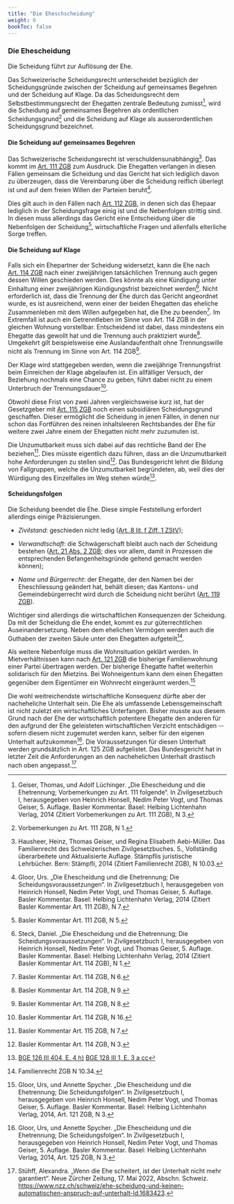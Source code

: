 ```yaml
---
title: "Die Eheschscheidung"
weight: 6
bookToc: false
---
```


### Die Ehescheidung

Die Scheidung führt zur Auflösung der Ehe.

Das Schweizerische Scheidungsrecht unterscheidet bezüglich der
Scheidungsgründe zwischen der Scheidung auf gemeinsames Begehren und der
Scheidung auf Klage. Da das Scheidungsrecht dem Selbstbestimmungsrecht
der Ehegatten zentrale Bedeutung zumisst[^1], wird die Scheidung auf
gemeinsames Begehren als ordentlichen Scheidungsgrund[^2] und die
Scheidung auf Klage als ausserordentlichen Scheidungsgrund bezeichnet.

#### Die Scheidung auf gemeinsames Begehren

Das Schweizerische Scheidungsrecht ist verschuldensunabhängig[^3]. Das
kommt im [Art. 111 ZGB](https://www.fedlex.admin.ch/eli/cc/24/233_245_233/de#art_111) zum Ausdruck. Die Ehegatten verlangen in diesen
Fällen gemeinsam die Scheidung und das Gericht hat sich lediglich davon
zu überzeugen, dass die Vereinbarung über die Scheidung reiflich
überlegt ist und auf dem freien Willen der Parteien beruht[^4].

Dies gilt auch in den Fällen nach [Art. 112 ZGB](https://www.fedlex.admin.ch/eli/cc/24/233_245_233/de#art_112), in denen sich das
Ehepaar lediglich in der Scheidungsfrage einig ist und die Nebenfolgen
strittig sind. In diesen muss allerdings das Gericht eine Entscheidung
über die Nebenfolgen der Scheidung[^5], wirtschaftliche Fragen und
allenfalls elterliche Sorge treffen.

#### Die Scheidung auf Klage

Falls sich ein Ehepartner der Scheidung widersetzt, kann die Ehe nach
[Art. 114 ZGB](https://www.fedlex.admin.ch/eli/cc/24/233_245_233/de#art_114) nach einer zweijährigen tatsächlichen Trennung auch gegen
dessen Willen geschieden werden. Dies könnte als eine Kündigung unter
Einhaltung einer zweijährigen Kündigungsfrist bezeichnet werden[^6].
Nicht erforderlich ist, dass die Trennung der Ehe durch das Gericht
angeordnet wurde, es ist ausreichend, wenn einer der beiden Ehegatten
das eheliche Zusammenleben mit dem Willen aufgegeben hat, die Ehe zu
beenden[^7]. Im Extremfall ist auch ein Getrenntleben im Sinne von
Art. 114 ZGB in der gleichen Wohnung vorstellbar. Entscheidend ist
dabei, dass mindestens ein Ehegatte das gewollt hat und die Trennung
auch praktiziert wurde[^8]. Umgekehrt gilt beispielsweise eine
Auslandaufenthalt ohne Trennungswille nicht als Trennung im Sinne von
Art. 114 ZGB[^9].

Der Klage wird stattgegeben werden, wenn die zweijährige Trennungsfrist
beim Einreichen der Klage abgelaufen ist. Ein allfälliger Versuch, der
Beziehung nochmals eine Chance zu geben, führt dabei nicht zu einem
Unterbruch der Trennungsdauer[^10].

Obwohl diese Frist von zwei Jahren vergleichsweise kurz ist, hat der
Gesetzgeber mit [Art. 115 ZGB](https://www.fedlex.admin.ch/eli/cc/24/233_245_233/de#art_115) noch einen subsidiären Scheidungsgrund
geschaffen. Dieser ermöglicht die Scheidung in jenen Fällen, in denen
nur schon das Fortführen des reinen inhaltsleeren Rechtsbandes der Ehe
für weitere zwei Jahre einem der Ehegatten nicht mehr zuzumuten ist.

Die Unzumutbarkeit muss sich dabei auf das rechtliche Band der Ehe
beziehen[^11]. Dies müsste eigentlich dazu führen, dass an die
Unzumutbarkeit hohe Anforderungen zu stellen sind[^12]. Das
Bundesgericht lehnt die Bildung von Fallgruppen, welche die
Unzumutbarkeit begründeten, ab, weil dies der Würdigung des Einzelfalles
im Weg stehen würde[^13].

#### Scheidungsfolgen

Die Scheidung beendet die Ehe. Diese simple Feststellung erfordert
allerdings einige Präzisierungen.

-   *Zivilstand*: geschieden nicht ledig ([Art. 8 lit. f Ziff. 1 ZStV](https://www.fedlex.admin.ch/eli/cc/2004/362/de#art_8));

-   *Verwandtschaft*: die Schwägerschaft bleibt auch nach der Scheidung
    bestehen ([Art. 21 Abs. 2 ZGB](https://www.fedlex.admin.ch/eli/cc/24/233_245_233/de#art_21); dies vor allem, damit in Prozessen die
    entsprechenden Befangenheitsgründe geltend gemacht werden können);

-   *Name und Bürgerrecht*: der Ehegatte, der den Namen bei der
    Eheschliessung geändert hat, behält diesen; das Kantons- und
    Gemeindebürgerrecht wird durch die Scheidung nicht berührt ([Art. 119
    ZGB](https://www.fedlex.admin.ch/eli/cc/24/233_245_233/de#art_119)).

Wichtiger sind allerdings die wirtschaftlichen Konsequenzen der
Scheidung. Da mit der Scheidung die Ehe endet, kommt es zur
güterrechtlichen Auseinandersetzung. Neben dem ehelichen Vermögen werden
auch die Guthaben der zweiten Säule unter den Ehegatten aufgeteilt[^14].

Als weitere Nebenfolge muss die Wohnsituation geklärt werden. In
Mietverhältnissen kann nach [Art. 121 ZGB](https://www.fedlex.admin.ch/eli/cc/24/233_245_233/de#art_121) die bisherige Familienwohnung
einer Partei übertragen werden. Der bisherige Ehegatte haftet weiterhin
solidarisch für den Mietzins. Bei Wohneigentum kann dem einen Ehegatten
gegenüber dem Eigentümer ein Wohnrecht eingeräumt werden.[^15]

Die wohl weitreichendste wirtschaftliche Konsequenz dürfte aber der
nacheheliche Unterhalt sein. Die Ehe als umfassende Lebensgemeinschaft
ist nicht zuletzt ein wirtschaftliches Unterfangen. Bisher musste aus diesem Grund
nach der Ehe der wirtschaftlich potentere Ehegatte den anderen für
den aufgrund der Ehe geleisteten wirtschaftlichen Verzicht entschädigen
-- sofern diesem nicht zugemutet werden kann, selber für den eigenen
Unterhalt aufzukommen[^16]. Die Voraussetzungen für diesen Unterhalt
werden grundsätzlich in Art. 125 ZGB aufgelistet. Das Bundesgericht hat
in letzter Zeit die Anforderungen an den nachehelichen Unterhalt
drastisch nach oben angepasst.[^nzz]

[^1]: Geiser, Thomas, und Adolf Lüchinger. „Die Ehescheidung und die
    Ehetrennung; Vorbemerkungen zu Art. 111 folgende“. In
    Zivilgesetzbuch I, herausgegeben von Heinrich Honsell, Nedim Peter
    Vogt, und Thomas Geiser, 5. Auflage. Basler Kommentar. Basel:
    Helbing Lichtenhahn Verlag, 2014 (Zitiert Vorbemerkungen zu Art. 111
    ZGB), N 3.

[^2]: Vorbemerkungen zu Art. 111 ZGB, N 1.

[^3]: Hausheer, Heinz, Thomas Geiser, und Regina Elisabeth Aebi-Müller.
    Das Familienrecht des Schweizerischen Zivilgesetzbuches. 5.,
    Vollständig überarbeitete und Aktualisierte Auflage. Stämpflis
    juristische Lehrbücher. Bern: Stämpfli, 2014 (Zitiert Familienrecht ZGB), N 10.03.

[^4]: Gloor, Urs. „Die Ehescheidung und die Ehetrennung; Die
    Scheidungsvoraussetzungen“. In Zivilgesetzbuch I, herausgegeben von
    Heinrich Honsell, Nedim Peter Vogt, und Thomas Geiser, 5. Auflage.
    Basler Kommentar. Basel: Helbing Lichtenhahn Verlag, 2014 (Zitiert
    Basler Kommentar Art. 111 ZGB), N 7.

[^5]: Basler Kommentar Art. 111 ZGB, N 5.

[^6]: Steck, Daniel. „Die Ehescheidung und die Ehetrennung; Die
    Scheidungsvoraussetzungen“. In Zivilgesetzbuch I, herausgegeben von
    Heinrich Honsell, Nedim Peter Vogt, und Thomas Geiser, 5. Auflage.
    Basler Kommentar. Basel: Helbing Lichtenhahn Verlag, 2014 (Zitiert
    Basler Kommentar Art. 114 ZGB), N 1.

[^7]: Basler Kommentar Art. 114 ZGB, N 6.

[^8]: Basler Kommentar  Art. 114 ZGB, N 9.

[^9]: Basler Kommentar Art. 114 ZGB, N 8.

[^10]: Basler Kommentar Art. 114 ZGB, N 16.

[^11]: Basler Kommentar Art. 115 ZGB, N 7.

[^12]: Basler Kommentar Art. 114 ZGB, N 3.

[^13]: [BGE 126 III 404, E. 4 h)](http://relevancy.bger.ch/php/clir/http/index.php?highlight_docid=atf%3A%2F%2F126-III-404%3Ait&lang=it&type=show_document) [BGE 128 III 1, E. 3 a cc](http://relevancy.bger.ch/php/clir/http/index.php?highlight_docid=atf%3A%2F%2F128-III-1%3Ade&lang=de&type=show_document)

[^14]: Familienrecht ZGB N 10.34.

[^15]: Gloor, Urs, und Annette Spycher. „Die Ehescheidung und die
    Ehetrennung; Die Scheidungsfolgen“. In Zivilgesetzbuch I,
    herausgegeben von Heinrich Honsell, Nedim Peter Vogt, und Thomas
    Geiser, 5. Auflage. Basler Kommentar. Basel: Helbing Lichtenhahn
    Verlag, 2014, Art. 121 ZGB, N 3.

[^16]: Gloor, Urs, und Annette Spycher. „Die Ehescheidung und die
    Ehetrennung; Die Scheidungsfolgen“. In Zivilgesetzbuch I,
    herausgegeben von Heinrich Honsell, Nedim Peter Vogt, und Thomas
    Geiser, 5. Auflage. Basler Kommentar. Basel: Helbing Lichtenhahn
    Verlag, 2014, Art. 125 ZGB, N 3.

[^nzz]: Stühff, Alexandra. „Wenn die Ehe scheitert, ist der Unterhalt nicht mehr garantiert“. Neue Zürcher Zeitung, 17. Mai 2022, Abschn. Schweiz. https://www.nzz.ch/schweiz/ehe-scheidung-und-keinen-automatischen-anspruch-auf-unterhalt-ld.1683423.
